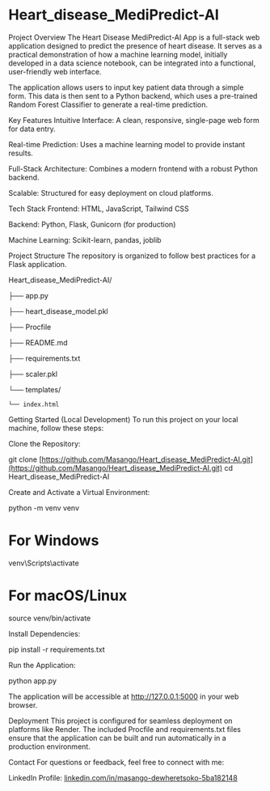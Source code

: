 # Heart_disease_MediPredict-AI

Project Overview
The Heart Disease MediPredict-AI App is a full-stack web application designed to predict the presence of heart disease. It serves as a practical demonstration of how a machine learning model, initially developed in a data science notebook, can be integrated into a functional, user-friendly web interface.

The application allows users to input key patient data through a simple form. This data is then sent to a Python backend, which uses a pre-trained Random Forest Classifier to generate a real-time prediction.

Key Features
Intuitive Interface: A clean, responsive, single-page web form for data entry.

Real-time Prediction: Uses a machine learning model to provide instant results.

Full-Stack Architecture: Combines a modern frontend with a robust Python backend.

Scalable: Structured for easy deployment on cloud platforms.

Tech Stack
Frontend: HTML, JavaScript, Tailwind CSS

Backend: Python, Flask, Gunicorn (for production)

Machine Learning: Scikit-learn, pandas, joblib

Project Structure
The repository is organized to follow best practices for a Flask application.

Heart_disease_MediPredict-AI/

├── app.py

├── heart_disease_model.pkl

├── Procfile

├── README.md

├── requirements.txt

├── scaler.pkl

└── templates/

    └── index.html

Getting Started (Local Development)
To run this project on your local machine, follow these steps:

Clone the Repository:

git clone [https://github.com/Masango/Heart_disease_MediPredict-AI.git](https://github.com/Masango/Heart_disease_MediPredict-AI.git)
cd Heart_disease_MediPredict-AI

Create and Activate a Virtual Environment:

python -m venv venv
# For Windows
venv\Scripts\activate
# For macOS/Linux
source venv/bin/activate

Install Dependencies:

pip install -r requirements.txt

Run the Application:

python app.py

The application will be accessible at http://127.0.0.1:5000 in your web browser.

Deployment
This project is configured for seamless deployment on platforms like Render. The included Procfile and requirements.txt files ensure that the application can be built and run automatically in a production environment.

Contact
For questions or feedback, feel free to connect with me:

LinkedIn Profile: [linkedin.com/in/masango-dewheretsoko-5ba182148 ](https://www.linkedin.com/in/masango-dewheretsoko-5ba182148)
